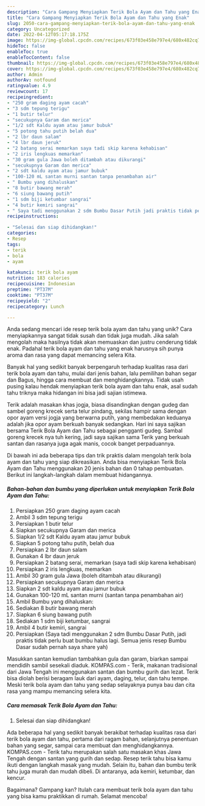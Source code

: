 ```yaml
---
description: "Cara Gampang Menyiapkan Terik Bola Ayam dan Tahu yang Enak"
title: "Cara Gampang Menyiapkan Terik Bola Ayam dan Tahu yang Enak"
slug: 2050-cara-gampang-menyiapkan-terik-bola-ayam-dan-tahu-yang-enak
category: Uncategorized
date: 2022-04-12T05:17:18.175Z
image: https://img-global.cpcdn.com/recipes/673f03e458e797e4/680x482cq70/terik-bola-ayam-dan-tahu-foto-resep-utama.jpg
hideToc: false
enableToc: true
enableTocContent: false
thumbnail: https://img-global.cpcdn.com/recipes/673f03e458e797e4/680x482cq70/terik-bola-ayam-dan-tahu-foto-resep-utama.jpg
cover: https://img-global.cpcdn.com/recipes/673f03e458e797e4/680x482cq70/terik-bola-ayam-dan-tahu-foto-resep-utama.jpg
author: Admin
authorAv: notfound
ratingvalue: 4.9
reviewcount: 17
recipeingredient:
- "250 gram daging ayam cacah"
- "3 sdm tepung terigu"
- "1 butir telur"
- "secukupnya Garam dan merica"
- "1/2 sdt Kaldu ayam atau jamur bubuk"
- "5 potong tahu putih belah dua"
- "2 lbr daun salam"
- "4 lbr daun jeruk"
- "2 batang serai memarkan saya tadi skip karena kehabisan"
- "2 iris lengkuas memarkan"
- "30 gram gula Jawa boleh ditambah atau dikurangi"
- "secukupnya Garam dan merica"
- "2 sdt kaldu ayam atau jamur bubuk"
- "100-120 mL santan murni santan tanpa penambahan air"
- " Bumbu yang dihaluskan"
- "8 butir bawang merah"
- "6 siung bawang putih"
- "1 sdm biji ketumbar sangrai"
- "4 butir kemiri sangrai"
- " Saya tadi menggunakan 2 sdm Bumbu Dasar Putih jadi praktis tidak perlu buat bumbu halus lagi Semua jenis resep Bumbu Dasar sudah pernah saya share yah"
recipeinstructions:

- "Selesai dan siap dihidangkan!"
categories:
- Resep
tags:
- terik
- bola
- ayam

katakunci: terik bola ayam 
nutrition: 183 calories
recipecuisine: Indonesian
preptime: "PT37M"
cooktime: "PT37M"
recipeyield: "2"
recipecategory: Lunch

---
```





Anda sedang mencari ide resep terik bola ayam dan tahu yang unik? Cara menyiapkannya sangat tidak susah dan tidak juga mudah. Jika salah mengolah maka hasilnya tidak akan memuaskan dan justru cenderung tidak enak. Padahal terik bola ayam dan tahu yang enak harusnya sih punya aroma dan rasa yang dapat memancing selera Kita.





Banyak hal yang sedikit banyak berpengaruh terhadap kualitas rasa dari terik bola ayam dan tahu, mulai dari jenis bahan, lalu pemilihan bahan segar dan Bagus, hingga cara membuat dan menghidangkannya. Tidak usah pusing kalau hendak menyiapkan terik bola ayam dan tahu enak,      asal sudah tahu triknya maka hidangan ini bisa jadi sajian istimewa.














Terik adalah masakan khas jogja, biasa disandingkan dengan gudeg dan sambel goreng krecek serta telur pindang, sekilas hampir sama dengan opor ayam versi jogja yang berwarna putih, yang membedakan keduanya adalah jika opor ayam berkuah banyak sedangkan. Hari ini saya sajikan bersama Terik Bola Ayam dan Tahu sebagai pengganti gudeg. Sambal goreng krecek nya tuh kering, jadi saya sajikan sama Terik yang berkuah santan dan rasanya juga agak manis, cocok banget perpaduannya.






Di bawah ini ada beberapa tips dan trik praktis dalam mengolah terik bola ayam dan tahu yang siap dikreasikan. Anda bisa menyiapkan Terik Bola Ayam dan Tahu menggunakan 20 jenis bahan dan 0 tahap pembuatan. Berikut ini langkah-langkah dalam membuat hidangannya.

<!--inarticleads1-->

##### Bahan-bahan dan bumbu yang diperlukan untuk menyiapkan Terik Bola Ayam dan Tahu:

1. Persiapkan 250 gram daging ayam cacah
1. Ambil 3 sdm tepung terigu
1. Persiapkan 1 butir telur
1. Siapkan secukupnya Garam dan merica
1. Siapkan 1/2 sdt Kaldu ayam atau jamur bubuk
1. Siapkan 5 potong tahu putih, belah dua
1. Persiapkan 2 lbr daun salam
1. Gunakan 4 lbr daun jeruk
1. Persiapkan 2 batang serai, memarkan (saya tadi skip karena kehabisan)
1. Persiapkan 2 iris lengkuas, memarkan
1. Ambil 30 gram gula Jawa (boleh ditambah atau dikurangi)
1. Persiapkan secukupnya Garam dan merica
1. Siapkan 2 sdt kaldu ayam atau jamur bubuk
1. Gunakan 100-120 mL santan murni (santan tanpa penambahan air)
1. Ambil  Bumbu yang dihaluskan:
1. Sediakan 8 butir bawang merah
1. Siapkan 6 siung bawang putih
1. Sediakan 1 sdm biji ketumbar, sangrai
1. Ambil 4 butir kemiri, sangrai
1. Persiapkan  (Saya tadi menggunakan 2 sdm Bumbu Dasar Putih, jadi praktis tidak perlu buat bumbu halus lagi. Semua jenis resep Bumbu Dasar sudah pernah saya share yah)


Masukkan santan kemudian tambahkan gula dan garam, biarkan sampai mendidih sambil sesekali diaduk. KOMPAS.com - Terik, makanan tradisional dari Jawa Tengah ini menggunakan santan dan bumbu gurih dan lezat. Terik bisa diolah berisi beragam lauk dari ayam, daging, telur, dan tahu tempe. Meski terik bola ayam dan tahu yang sedap selayaknya punya bau dan cita rasa yang mampu memancing selera kita. 

<!--inarticleads2-->

##### Cara memasak Terik Bola Ayam dan Tahu:


1. Selesai dan siap dihidangkan!

Ada beberapa hal yang sedikit banyak berakibat terhadap kualitas rasa dari terik bola ayam dan tahu, pertama dari ragam bahan, selanjutnya penentuan bahan yang segar, sampai cara membuat dan menghidangkannya. KOMPAS.com - Terik tahu merupakan salah satu masakan khas Jawa Tengah dengan santan yang gurih dan sedap. Resep terik tahu bisa kamu ikuti dengan langkah masak yang mudah. Selain itu, bahan dan bumbu terik tahu juga murah dan mudah dibeli. Di antaranya, ada kemiri, ketumbar, dan kencur. 

Bagaimana? Gampang kan? Itulah cara membuat terik bola ayam dan tahu yang bisa kamu praktikkan di rumah. Selamat mencoba!
